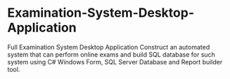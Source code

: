 # Examination-System-Desktop-Application
Full Examination System Desktop Application Construct an automated system that can perform online exams and build SQL database for such system using C# Windows Form, SQL Server Database and Report builder tool.

